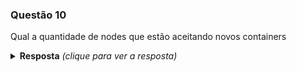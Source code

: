 ### Questão 10

Qual a quantidade de nodes que estão aceitando novos containers

<details> 
  <summary><b>Resposta</b> <em>(clique para ver a resposta)</em></summary>

O jeito mais fácil é inspecionar a saída do comando "kubectl describe nodes" e verificar a quantidade de nodes que contêm taints que impedem a execução de pods.

</details>